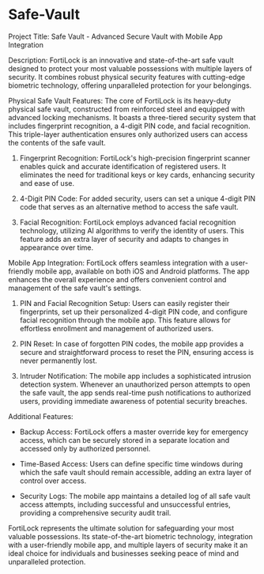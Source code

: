# Safe-Vault
Project Title: Safe Vault - Advanced Secure Vault with Mobile App Integration

Description:
FortiLock is an innovative and state-of-the-art safe vault designed to protect your most valuable possessions with multiple layers of security. It combines robust physical security features with cutting-edge biometric technology, offering unparalleled protection for your belongings.

Physical Safe Vault Features:
The core of FortiLock is its heavy-duty physical safe vault, constructed from reinforced steel and equipped with advanced locking mechanisms. It boasts a three-tiered security system that includes fingerprint recognition, a 4-digit PIN code, and facial recognition. This triple-layer authentication ensures only authorized users can access the contents of the safe vault.

1. Fingerprint Recognition: FortiLock's high-precision fingerprint scanner enables quick and accurate identification of registered users. It eliminates the need for traditional keys or key cards, enhancing security and ease of use.

2. 4-Digit PIN Code: For added security, users can set a unique 4-digit PIN code that serves as an alternative method to access the safe vault.

3. Facial Recognition: FortiLock employs advanced facial recognition technology, utilizing AI algorithms to verify the identity of users. This feature adds an extra layer of security and adapts to changes in appearance over time.

Mobile App Integration:
FortiLock offers seamless integration with a user-friendly mobile app, available on both iOS and Android platforms. The app enhances the overall experience and offers convenient control and management of the safe vault's settings.

1. PIN and Facial Recognition Setup: Users can easily register their fingerprints, set up their personalized 4-digit PIN code, and configure facial recognition through the mobile app. This feature allows for effortless enrollment and management of authorized users.

2. PIN Reset: In case of forgotten PIN codes, the mobile app provides a secure and straightforward process to reset the PIN, ensuring access is never permanently lost.

3. Intruder Notification: The mobile app includes a sophisticated intrusion detection system. Whenever an unauthorized person attempts to open the safe vault, the app sends real-time push notifications to authorized users, providing immediate awareness of potential security breaches.

Additional Features:
- Backup Access: FortiLock offers a master override key for emergency access, which can be securely stored in a separate location and accessed only by authorized personnel.

- Time-Based Access: Users can define specific time windows during which the safe vault should remain accessible, adding an extra layer of control over access.

- Security Logs: The mobile app maintains a detailed log of all safe vault access attempts, including successful and unsuccessful entries, providing a comprehensive security audit trail.

FortiLock represents the ultimate solution for safeguarding your most valuable possessions. Its state-of-the-art biometric technology, integration with a user-friendly mobile app, and multiple layers of security make it an ideal choice for individuals and businesses seeking peace of mind and unparalleled protection.
